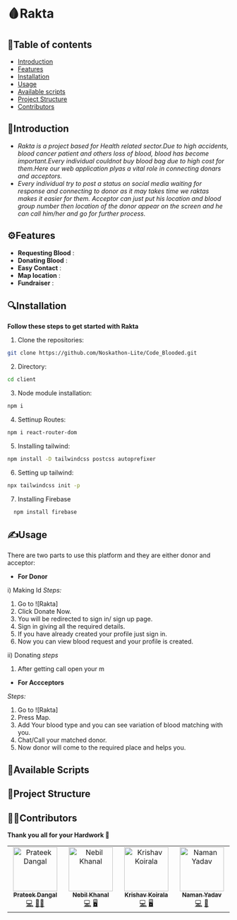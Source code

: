 # 🩸Rakta

## 📝Table of contents
- [Introduction](#introduction)
- [Features](#features)
- [Installation](#installation)
- [Usage](#usage)
- [Available scripts](#available-scripts)
- [Project Structure](#project-structure)
- [Contributors](#contributors)

## 📖Introduction
- *Rakta is a project based for Health related sector.Due to high accidents, blood cancer patient and others loss of blood, blood has become important.Every individual couldnot buy blood bag due to high cost for them.Here our web application plyas a vital role in connecting donars and acceptors.*
- *Every individual try to post a status on social media waiting for response and connecting to donor as it may takes time we raktas makes it easier for them.
  Acceptor can just put his location and blood group number then location of the donor appear on the screen and he can call him/her and go for further process.*
  
## ⚙Features
- **Requesting Blood** : 
- **Donating Blood** :
- **Easy Contact** :
- **Map location** :
- **Fundraiser** :

## 🔍Installation
**Follow these steps to get started with Rakta**

1. Clone the repositories:

```bash
git clone https://github.com/Noskathon-Lite/Code_Blooded.git
```

2. Directory:

```bash
cd client
```

3. Node module installation:

```bash
npm i
```

4. Settinup Routes:

```bash
npm i react-router-dom
```

5. Installing tailwind:

```bash
npm install -D tailwindcss postcss autoprefixer
```
6. Setting up tailwind:

```bash
npx tailwindcss init -p
```
7. Installing Firebase

```bash
  npm install firebase
```
   
## ✍Usage

There are two parts to use this platform and they are either donor and acceptor:

- **For Donor**

i) Making Id
*Steps:*
1. Go to ![Rakta]
2. Click Donate Now.
3. You will be redirected to sign in/ sign up page.
4. Sign in giving all the required details.
5. If you have already created your profile just sign in.
6. Now you can view blood request and your profile is created.

ii) Donating
  *steps*
  1. After getting call open your m




- **For Accceptors**

*Steps:*
1. Go to ![Rakta]
2. Press Map.
3. Add Your blood type and you can see variation of blood matching with you.
4. Chat/Call your matched donor.
5. Now donor will come to the required place and helps you.



## 📜Available Scripts




## 📏Project Structure



## 🧑‍💻Contributors

**Thank you all for your Hardwork 🙌**

<table>
   <tbody>
<td align="center" valign="top" width="14.28%">
   <a href="https://github.com/Prateek19-png"><img src=https://avatars.githubusercontent.com/u/191016717?s=100" width="100px;" alt="Prateek Dangal"/><br /><sub><b>Prateek Dangal</b></sub></a>
   <br />
   <a href="https://github.com/Prateek19-png" title="Github">💻</a>
   <a href="#Prateek" title="Project Manager">🧑‍💻</a>
      </td>

<td align="center" valign="top" width="14.28%">
   <a href="https://github.com/n3vilreal"><img src=https://avatars.githubusercontent.com/u/168754188?v=100" width="100px;" alt="Nebil Khanal"/><br /><sub><b>Nebil Khanal</b></sub></a>
   <br />
   <a href="https://github.com/n3vilreal" title="Github">💻</a>
   <a href="#Nebil" title="Front End Devloper">🖥️</a>
   </td>
      
<td align="center" valign="top" width="14.28%">
   <a href="https://github.com/KravKo"><img src=https://avatars.githubusercontent.com/u/86314507?v=4=100" width="100px;" alt="Krishav Koirala"/><br /><sub><b>Krishav Koirala</b></sub></a>
   <br />
   <a href="https://github.com/KravKo" title="Github">💻</a>
   <a href="#KravKo" title="Developer">🖥️</a>
      </td>

   <td align="center" valign="top" width="14.28%">
   <a href="https://github.com/Naman-y1"><img src=https://avatars.githubusercontent.com/u/190712851?v=4=100" width="100px;" alt="Naman Yadav"/><br /><sub><b>Naman Yadav</b></sub></a>
   <br />
   <a href="https://github.com/Naman-y1" title="Github">💻</a>
   <a href="#Naman" title="Designer">📝</a>
      </td>
      
   </tbody>
</table>
